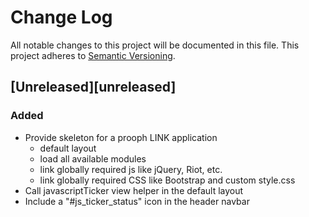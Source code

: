 # Change Log
All notable changes to this project will be documented in this file.
This project adheres to [Semantic Versioning](http://semver.org/).

## [Unreleased][unreleased]
### Added
- Provide skeleton for a prooph LINK application
  - default layout
  - load all available modules
  - link globally required js like jQuery, Riot, etc.
  - link globally required CSS like Bootstrap and custom style.css
- Call javascriptTicker view helper in the default layout
- Include a "#js_ticker_status" icon in the header navbar
